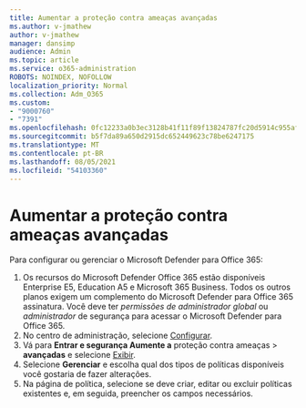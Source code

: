```yaml
---
title: Aumentar a proteção contra ameaças avançadas
ms.author: v-jmathew
author: v-jmathew
manager: dansimp
audience: Admin
ms.topic: article
ms.service: o365-administration
ROBOTS: NOINDEX, NOFOLLOW
localization_priority: Normal
ms.collection: Adm_O365
ms.custom:
- "9000760"
- "7391"
ms.openlocfilehash: 0fc12233a0b3ec3128b41f11f89f13824787fc20d5914c955afb8446a7fa3ced
ms.sourcegitcommit: b5f7da89a650d2915dc652449623c78be6247175
ms.translationtype: MT
ms.contentlocale: pt-BR
ms.lasthandoff: 08/05/2021
ms.locfileid: "54103360"
---
```

# <a name="increase-protection-from-advanced-threats"></a>Aumentar a proteção contra ameaças avançadas

Para configurar ou gerenciar o Microsoft Defender para Office 365:

1. Os recursos do Microsoft Defender Office 365 estão disponíveis Enterprise E5, Education A5 e Microsoft 365 Business. Todos os outros planos exigem um complemento do Microsoft Defender para Office 365 assinatura. Você deve ter *permissões de administrador global* ou *administrador* de segurança para acessar o Microsoft Defender para Office 365.
2. No centro de administração, selecione [Configurar](https://go.microsoft.com/fwlink/p/?linkid=2075721).
3. Vá para **Entrar e segurança Aumente a** proteção contra ameaças  >  **avançadas** e selecione [Exibir](https://go.microsoft.com/fwlink/?linkid=2109302).
4. Selecione **Gerenciar** e escolha qual dos tipos de políticas disponíveis você gostaria de fazer alterações.
5. Na página de política, selecione se deve criar, editar ou excluir políticas existentes e, em seguida, preencher os campos necessários.
